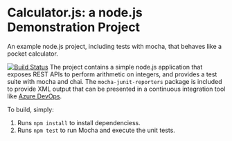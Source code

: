 Calculator.js: a node.js Demonstration Project
==============================================
An example node.js project, including tests with mocha, that behaves like
a pocket calculator.

[![Build Status](https://dev.azure.com/rajregul0001/Integrating%20External%20Source%20Control%20with%20Azure%20Pipelines/_apis/build/status/rvrajendra.calculator?branchName=master)](https://dev.azure.com/rajregul0001/Integrating%20External%20Source%20Control%20with%20Azure%20Pipelines/_build/latest?definitionId=8&branchName=master)
The project contains a simple node.js application that exposes REST APIs
to perform arithmetic on integers, and provides a test suite with mocha
and chai.  The `mocha-junit-reporters` package is included to provide XML
output that can be presented in a continuous integration tool like
[Azure DevOps](https://azure.com/devops).

To build, simply:

1. Runs `npm install` to install dependenciess.
2. Runs `npm test` to run Mocha and execute the unit tests.

